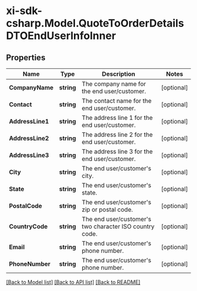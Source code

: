 # xi-sdk-csharp.Model.QuoteToOrderDetailsDTOEndUserInfoInner

## Properties

Name | Type | Description | Notes
------------ | ------------- | ------------- | -------------
**CompanyName** | **string** | The company name for the end user/customer. | [optional] 
**Contact** | **string** | The contact name for the end user/customer. | [optional] 
**AddressLine1** | **string** | The address line 1 for the end user/customer. | [optional] 
**AddressLine2** | **string** | The address line 2 for the end user/customer. | [optional] 
**AddressLine3** | **string** | The address line 3 for the end user/customer. | [optional] 
**City** | **string** | The end user/customer&#39;s city. | [optional] 
**State** | **string** | The end user/customer&#39;s state. | [optional] 
**PostalCode** | **string** | The end user/customer&#39;s zip or postal code. | [optional] 
**CountryCode** | **string** | The end user/customer&#39;s two character ISO country code. | [optional] 
**Email** | **string** | The end user/customer&#39;s phone number. | [optional] 
**PhoneNumber** | **string** | The end user/customer&#39;s phone number. | [optional] 

[[Back to Model list]](../README.md#documentation-for-models) [[Back to API list]](../README.md#documentation-for-api-endpoints) [[Back to README]](../README.md)

